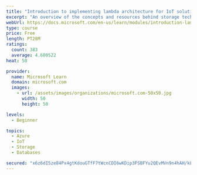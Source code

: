 ```yaml
---
title: "Introduction to implementing lambda architecture for IoT solutions"
excerpt: "An overview of the concepts and resources behind storage technologies used in IoT applications on Azure. After completing the module, you can determine when to use Blob storage, Data Lake storage, Azure Cosmos DB, and Time Series Insights."
webUrl: https://docs.microsoft.com/en-us/learn/modules/introduction-lambda-architecture-iot-solutions/
type: course
price: Free
length: PT28M
ratings:
  count: 383
  average: 4.600522
heat: 50

provider:
  name: Microsoft Learn
  domain: microsoft.com
  images:
    - url: /assets/images/organizations/microsoft.com-50x50.jpg
      width: 50
      height: 50

levels:
  - Beginner

topics:
  - Azure
  - IoT
  - Storage
  - Databases

secured: "x6z6dI5ze84Px4gtKdouGTfF7tWcnCDI6wKDip3FSBFYu2QEvMVn9n4hAH/kLed54LTZTBIYfP9abNQwHH+GtaYDIhlsyaGTHNwBgjF7G7CRs3Xa52rjeK14u95PGH+DivUENS1CWyCMMQYVsbiZpknblW2rPJigPoyETUww4EBYRv+ytiKu22NJoLji/ie1bIaSUyMEDfg0xkky7CB+iNPs2eGbBKO0nox6n01vQxJupCjT+5feRCfu5KD1NYq+jmLnWrrgsZA0AcEy/ZUXkhy0/Rc2EOtzpWEj+i+uZ4OsLDROr2z26l+ABTwgZoNlbBaburOiJ2C7iDvH4XAjXG/Fw7vBUfLc3PCZZMGV9sN7bI/3e+Kvue21T7i0kpe1/vAwdznvM0h9fSaPUn+VfWylPJVJ2+vPJ4fHnH3+Z7U=;RjKsWtSILoIlckH+OOGyeQ=="
---
```



